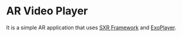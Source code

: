 # AR Video Player
It is a simple AR application that uses [SXR Framework](http://www.samsungxr.com/) and [ExoPlayer](http://google.github.io/ExoPlayer/).

